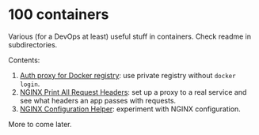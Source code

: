 # 100 containers

Various (for a DevOps at least) useful stuff in containers. Check readme in subdirectories.

Contents:

1. [Auth proxy for Docker registry](nginx-docker-registry-auth-proxy): use private registry without `docker login`. 
1. [NGINX Print All Request Headers](nginx-print-request-headers): set up a proxy to a real service and see what headers an app passes with requests.
1. [NGINX Configuration Helper](nginx-test-config): experiment with NGINX configuration.

More to come later.

